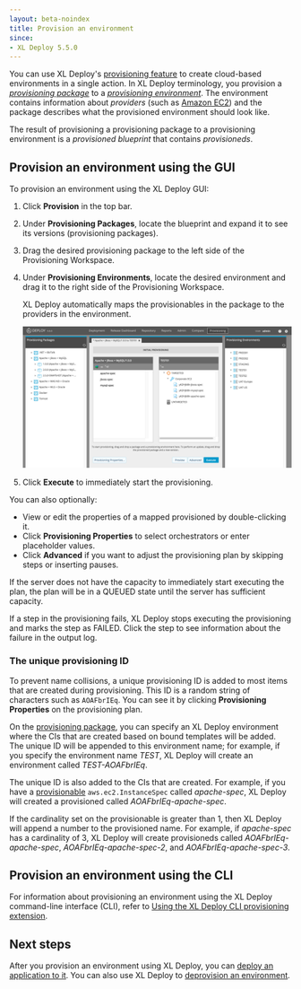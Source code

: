 ```yaml
---
layout: beta-noindex
title: Provision an environment
since:
- XL Deploy 5.5.0
---
```


You can use XL Deploy's [provisioning feature](/xl-deploy/concept/provisioning-through-xl-deploy.html) to create cloud-based environments in a single action. In XL Deploy terminology, you provision a [*provisioning package*](/xl-deploy/how-to/create-a-provisioning-package.html) to a [*provisioning environment*](/xl-deploy/how-to/create-a-provisioning-environment.html). The environment contains information about *providers* (such as [Amazon EC2](https://aws.amazon.com/ec2/)) and the package describes what the provisioned environment should look like.

The result of provisioning a provisioning package to a provisioning environment is a *provisioned blueprint* that contains *provisioneds*.

## Provision an environment using the GUI

To provision an environment using the XL Deploy GUI:

1. Click **Provision** in the top bar.
1. Under **Provisioning Packages**, locate the blueprint and expand it to see its versions (provisioning packages).
1. Drag the desired provisioning package to the left side of the Provisioning Workspace.
1. Under **Provisioning Environments**, locate the desired environment and drag it to the right side of the Provisioning Workspace.

    XL Deploy automatically maps the provisionables in the package to the providers in the environment.

    ![Provision an environment](images/provisioning-mapping.png)

1. Click **Execute** to immediately start the provisioning.

You can also optionally:

* View or edit the properties of a mapped provisioned by double-clicking it.
* Click **Provisioning Properties** to select orchestrators or enter placeholder values.
* Click **Advanced** if you want to adjust the provisioning plan by skipping steps or inserting pauses.

If the server does not have the capacity to immediately start executing the plan, the plan will be in a QUEUED state until the server has sufficient capacity.

If a step in the provisioning fails, XL Deploy stops executing the provisioning and marks the step as FAILED. Click the step to see information about the failure in the output log.

### The unique provisioning ID

To prevent name collisions, a unique provisioning ID is added to most items that are created during provisioning. This ID is a random string of characters such as `AOAFbrIEq`. You can see it by clicking **Provisioning Properties** on the provisioning plan.

On the [provisioning package](/xl-deploy/how-to/create-a-provisioning-package.html#create-a-provisioning-package), you can specify an XL Deploy environment where the CIs that are created based on bound templates will be added. The unique ID will be appended to this environment name; for example, if you specify the environment name *TEST*, XL Deploy will create an environment called *TEST-AOAFbrIEq*.

The unique ID is also added to the CIs that are created. For example, if you have a [provisionable](/xl-deploy/how-to/create-a-provisioning-package.html#add-a-provisionable-to-a-package) `aws.ec2.InstanceSpec` called *apache-spec*, XL Deploy will created a provisioned called *AOAFbrIEq-apache-spec*.

If the cardinality set on the provisionable is greater than 1, then XL Deploy will append a number to the provisioned name. For example, if *apache-spec* has a cardinality of 3, XL Deploy will create provisioneds called *AOAFbrIEq-apache-spec*, *AOAFbrIEq-apache-spec-2*, and *AOAFbrIEq-apache-spec-3*.

## Provision an environment using the CLI

For information about provisioning an environment using the XL Deploy command-line interface (CLI), refer to [Using the XL Deploy CLI provisioning extension](/xl-deploy/how-to/using-the-xl-deploy-cli-provisioning-extension.html).

## Next steps

After you provision an environment using XL Deploy, you can [deploy an application to it](/xl-deploy/how-to/deploy-to-a-provisioned-environment.html). You can also use XL Deploy to [deprovision an environment](/xl-deploy/how-to/deprovision-an-environment.html).
